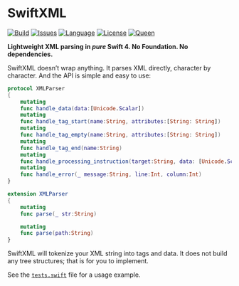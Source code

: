 # SwiftXML

[![Build](https://travis-ci.org/kelvin13/swiftxml.svg?branch=master)](https://travis-ci.org/kelvin13/swiftxml)
[![Issues](https://img.shields.io/github/issues/kelvin13/swiftxml.svg)](https://github.com/kelvin13/swiftxml/issues?state=open)
[![Language](https://img.shields.io/badge/version-swift_4-ffa020.svg)](https://swift.org/)
[![License](https://img.shields.io/badge/license-GPL3-ff3079.svg)](https://github.com/kelvin13/swiftxml/blob/master/LICENSE.gpl3)
[![Queen](https://img.shields.io/badge/taylor-swift-e030ff.svg)](https://www.google.com/search?q=where+is+ts6&oq=where+is+ts6)

**Lightweight XML parsing in *pure* Swift 4. No Foundation. No dependencies.**

SwiftXML doesn’t wrap anything. It parses XML directly, character by character. And the API is simple and easy to use:

```swift
protocol XMLParser
{
    mutating
    func handle_data(data:[Unicode.Scalar])
    mutating
    func handle_tag_start(name:String, attributes:[String: String])
    mutating
    func handle_tag_empty(name:String, attributes:[String: String])
    mutating
    func handle_tag_end(name:String)
    mutating
    func handle_processing_instruction(target:String, data: [Unicode.Scalar])
    mutating
    func handle_error(_ message:String, line:Int, column:Int)
}

extension XMLParser
{
    mutating
    func parse(_ str:String)

    mutating
    func parse(path:String)
}
```

SwiftXML will tokenize your XML string into tags and data. It does not build any tree structures; that is for you to implement.

See the [`tests.swift`](tests/swiftxml/tests.swift) file for a usage example.
